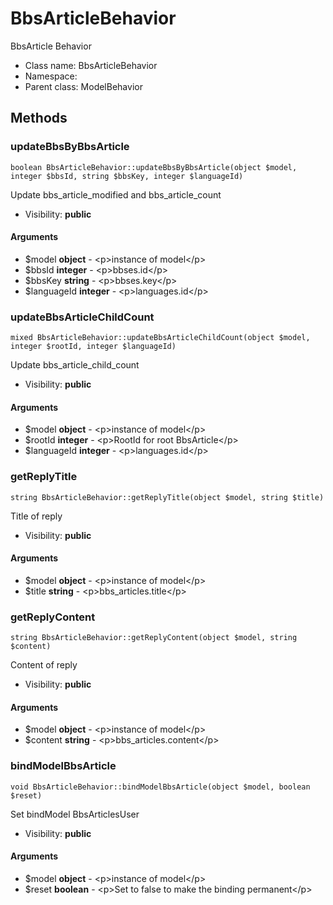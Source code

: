 BbsArticleBehavior
===============

BbsArticle Behavior




* Class name: BbsArticleBehavior
* Namespace: 
* Parent class: ModelBehavior







Methods
-------


### updateBbsByBbsArticle

    boolean BbsArticleBehavior::updateBbsByBbsArticle(object $model, integer $bbsId, string $bbsKey, integer $languageId)

Update bbs_article_modified and bbs_article_count



* Visibility: **public**


#### Arguments
* $model **object** - &lt;p&gt;instance of model&lt;/p&gt;
* $bbsId **integer** - &lt;p&gt;bbses.id&lt;/p&gt;
* $bbsKey **string** - &lt;p&gt;bbses.key&lt;/p&gt;
* $languageId **integer** - &lt;p&gt;languages.id&lt;/p&gt;



### updateBbsArticleChildCount

    mixed BbsArticleBehavior::updateBbsArticleChildCount(object $model, integer $rootId, integer $languageId)

Update bbs_article_child_count



* Visibility: **public**


#### Arguments
* $model **object** - &lt;p&gt;instance of model&lt;/p&gt;
* $rootId **integer** - &lt;p&gt;RootId for root BbsArticle&lt;/p&gt;
* $languageId **integer** - &lt;p&gt;languages.id&lt;/p&gt;



### getReplyTitle

    string BbsArticleBehavior::getReplyTitle(object $model, string $title)

Title of reply



* Visibility: **public**


#### Arguments
* $model **object** - &lt;p&gt;instance of model&lt;/p&gt;
* $title **string** - &lt;p&gt;bbs_articles.title&lt;/p&gt;



### getReplyContent

    string BbsArticleBehavior::getReplyContent(object $model, string $content)

Content of reply



* Visibility: **public**


#### Arguments
* $model **object** - &lt;p&gt;instance of model&lt;/p&gt;
* $content **string** - &lt;p&gt;bbs_articles.content&lt;/p&gt;



### bindModelBbsArticle

    void BbsArticleBehavior::bindModelBbsArticle(object $model, boolean $reset)

Set bindModel BbsArticlesUser



* Visibility: **public**


#### Arguments
* $model **object** - &lt;p&gt;instance of model&lt;/p&gt;
* $reset **boolean** - &lt;p&gt;Set to false to make the binding permanent&lt;/p&gt;


